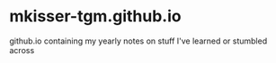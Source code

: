 # mkisser-tgm.github.io
github.io containing my yearly notes on stuff I've learned or stumbled across
